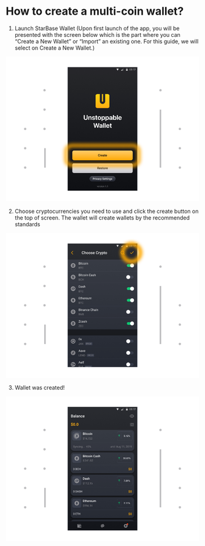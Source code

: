 # How to create a multi-coin wallet?

1. Launch StarBase Wallet (Upon first launch of the app, you will be presented with the screen below which is the part where you can “Create a New Wallet” or “Import” an existing one. For this guide, we will select on Create a New Wallet.)

![](../images/android-create-welcome-l.png)

2. Choose cryptocurrencies you need to use and click the create button on the top of screen. The wallet will create wallets by the recommended standards

![](../images/android-create-choosecoin-l.png)

3. Wallet was created!

![](../images/android-create-balance-l.png)


